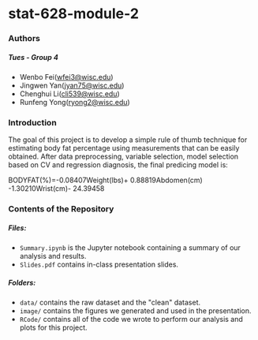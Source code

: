 # stat-628-module-2
### Authors

##### Tues - Group 4 

* Wenbo Fei(wfei3@wisc.edu)
* Jingwen Yan(jyan75@wisc.edu)
* Chenghui Li(cli539@wisc.edu)
* Runfeng Yong(ryong2@wisc.edu)

### Introduction

The goal of this project is to develop a simple rule of thumb technique for estimating body fat percentage using measurements that can be easily obtained. After data preprocessing, variable selection, model selection based on CV and regression diagnosis, the final predicing model is:

BODYFAT(\%)=-0.08407Weight(lbs)+ 0.88819Abdomen(cm) -1.30210Wrist(cm)- 24.39458

### Contents of the Repository

##### Files:

* `Summary.ipynb` is the Jupyter notebook containing a summary of our analysis and results.
* `Slides.pdf` contains in-class presentation slides.

##### Folders:

* `data/` contains the raw dataset and the "clean" dataset.
* `image/` contains the figures we generated and used in the presentation.
* `RCode/` contains all of the code we wrote to perform our analysis and plots for this project.

